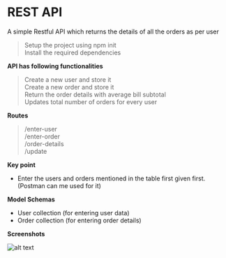 # REST API
A simple Restful API which returns the details of all the orders as per user 

> Setup the project using npm init<br />
> Install the required dependencies

**API has following functionalities**

> Create a new user and store it<br />
> Create a new order and store it<br />
> Return the order details with average bill subtotal<br />
> Updates total number of orders for every user<br />


**Routes**

> /enter-user<br />
> /enter-order<br />
> /order-details<br />
> /update<br />

**Key point**

- Enter the users and orders mentioned in the table first given first.(Postman can me used for it)

**Model Schemas**

- User collection (for entering user data)
- Order collection (for entering order details)

**Screenshots**

![alt text](https://github.com/muneeb21/Assignment-gingerpan/tree/master/assets/screenshots/assignment_image1.png?raw=true)



